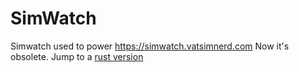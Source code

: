 # SimWatch

Simwatch used to power https://simwatch.vatsimnerd.com
Now it's obsolete. Jump to a [rust version](https://github.com/vatsimnerd/camden-server)
